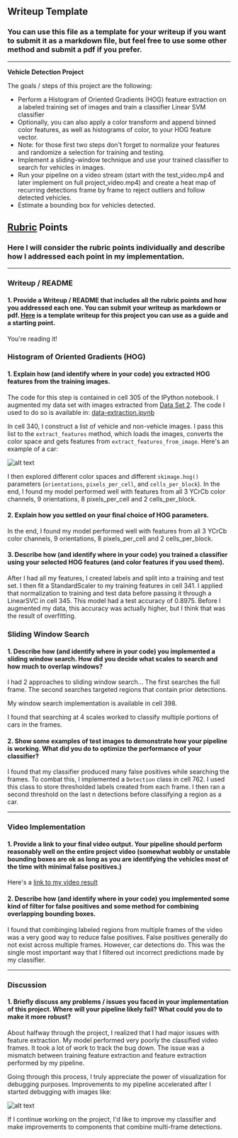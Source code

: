 ## Writeup Template
### You can use this file as a template for your writeup if you want to submit it as a markdown file, but feel free to use some other method and submit a pdf if you prefer.

---

**Vehicle Detection Project**

The goals / steps of this project are the following:

* Perform a Histogram of Oriented Gradients (HOG) feature extraction on a labeled training set of images and train a classifier Linear SVM classifier
* Optionally, you can also apply a color transform and append binned color features, as well as histograms of color, to your HOG feature vector.
* Note: for those first two steps don't forget to normalize your features and randomize a selection for training and testing.
* Implement a sliding-window technique and use your trained classifier to search for vehicles in images.
* Run your pipeline on a video stream (start with the test_video.mp4 and later implement on full project_video.mp4) and create a heat map of recurring detections frame by frame to reject outliers and follow detected vehicles.
* Estimate a bounding box for vehicles detected.

[//]: # (Image References)
[image1]: ./examples/car_not_car.png
[image2]: ./examples/search_window.png

## [Rubric](https://review.udacity.com/#!/rubrics/513/view) Points
### Here I will consider the rubric points individually and describe how I addressed each point in my implementation.  

---
### Writeup / README

#### 1. Provide a Writeup / README that includes all the rubric points and how you addressed each one.  You can submit your writeup as markdown or pdf.  [Here](https://github.com/udacity/CarND-Vehicle-Detection/blob/master/writeup_template.md) is a template writeup for this project you can use as a guide and a starting point.  

You're reading it!

### Histogram of Oriented Gradients (HOG)

#### 1. Explain how (and identify where in your code) you extracted HOG features from the training images.

The code for this step is contained in cell 305 of the IPython notebook. I augmented my data set with images extracted from [Data Set 2](https://github.com/udacity/self-driving-car/tree/master/annotations). The code I used to do so is available in: [data-extraction.ipynb](./data-extraction.ipynb)

In cell 340, I construct a list of vehicle and non-vehicle images. I pass this list to the `extract_features` method, which loads the images, converts the color space and gets features from `extract_features_from_image`. Here's an example of a car:

![alt text][image1]

I then explored different color spaces and different `skimage.hog()` parameters (`orientations`, `pixels_per_cell`, and `cells_per_block`). In the end, I found my model performed well with features from all 3 YCrCb color channels, 9 orientations, 8 pixels_per_cell and 2 cells_per_block.

#### 2. Explain how you settled on your final choice of HOG parameters.

In the end, I found my model performed well with features from all 3 YCrCb color channels, 9 orientations, 8 pixels_per_cell and 2 cells_per_block.

#### 3. Describe how (and identify where in your code) you trained a classifier using your selected HOG features (and color features if you used them).

After I had all my features, I created labels and split into a training and test set. I then fit a StandardScaler to my training features in cell 341. I applied that normalization to training and test data before passing it through a LinearSVC in cell 345. This model had a test accuracy of 0.8975. Before I augmented my data, this accuracy was actually higher, but I think that was the result of overfitting.

### Sliding Window Search

#### 1. Describe how (and identify where in your code) you implemented a sliding window search.  How did you decide what scales to search and how much to overlap windows?

I had 2 approaches to sliding window search... The first searches the full frame. The second searches targeted regions that contain prior detections.

My window search implementation is available in cell 398.

I found that searching at 4 scales worked to classify multiple portions of cars in the frames.

#### 2. Show some examples of test images to demonstrate how your pipeline is working.  What did you do to optimize the performance of your classifier?

I found that my classifier produced many false positives while searching the frames. To combat this, I implemented a `Detection` class in cell 762. I used this class to store thresholded labels created from each frame. I then ran a second threshold on the last n detections before classifying a region as a car.

---

### Video Implementation

#### 1. Provide a link to your final video output.  Your pipeline should perform reasonably well on the entire project video (somewhat wobbly or unstable bounding boxes are ok as long as you are identifying the vehicles most of the time with minimal false positives.)
Here's a [link to my video result](./project_video_output_c.mp4)


#### 2. Describe how (and identify where in your code) you implemented some kind of filter for false positives and some method for combining overlapping bounding boxes.

I found that combinging labeled regions from multiple frames of the video was a very good way to reduce false positives. False positives generally do not exist across multiple frames. However, car detections do. This was the single most important way that I filtered out incorrect predictions made by my classifier.

---

### Discussion

#### 1. Briefly discuss any problems / issues you faced in your implementation of this project.  Where will your pipeline likely fail?  What could you do to make it more robust?

About halfway through the project, I realized that I had major issues with feature extraction. My model performed very poorly the classified video frames. It took a lot of work to track the bug down. The issue was a mismatch between training feature extraction and feature extraction performed by my pipeline.

Going through this process, I truly appreciate the power of visualization for debugging purposes. Improvements to my pipeline accelerated after I started debugging with images like:

![alt text][image2]

If I continue working on the project, I'd like to improve my classifier and make improvements to components that combine multi-frame detections.
